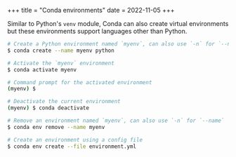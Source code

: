 +++
title = "Conda environments"
date = 2022-11-05
+++

Similar to Python's `venv` module, Conda can also create virtual environments but these environments support languages other than Python.

```bash
# Create a Python environment named `myenv`, can also use `-n` for `--name`
$ conda create --name myenv python

# Activate the `myenv` environment
$ conda activate myenv

# Command prompt for the activated environment
(myenv) $

# Deactivate the current environment
(myenv) $ conda deactivate

# Remove an environment named `myenv`, can also use `-n` for `--name`
$ conda env remove --name myenv

# Create an environment using a config file
$ conda env create --file environment.yml
```
